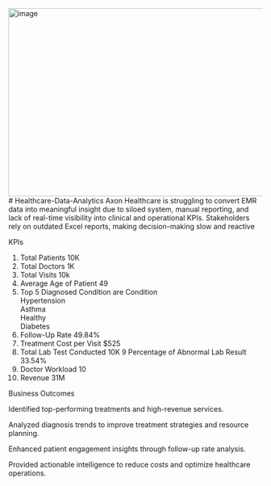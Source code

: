 <img width="912" height="373" alt="image" src="https://github.com/user-attachments/assets/349f77fb-0541-4e44-9acc-ede4198a920a" /># Healthcare-Data-Analytics
Axon Healthcare is struggling to convert EMR data into meaningful insight due to siloed system, manual reporting, and lack of real-time visibility into clinical and operational KPIs. Stakeholders rely on outdated Excel reports, making decision-making slow and reactive

KPIs

1. Total Patients 10K
2. Total Doctors 1K 
3. Total Visits 10k
4. Average Age of Patient 49
5. Top 5 Diagnosed Condition are
Condition                  
Hypertension                    
Asthma                                
Healthy                               
Diabetes                              
6. Follow-Up Rate 49.84% 
7. Treatment Cost per Visit $525 
8. Total Lab Test Conducted 10K
9 Percentage of Abnormal Lab Result 33.54%
10. Doctor Workload 10
11. Revenue 31M

Business Outcomes

Identified top-performing treatments and high-revenue services.

Analyzed diagnosis trends to improve treatment strategies and resource planning.

Enhanced patient engagement insights through follow-up rate analysis.

Provided actionable intelligence to reduce costs and optimize healthcare operations.

